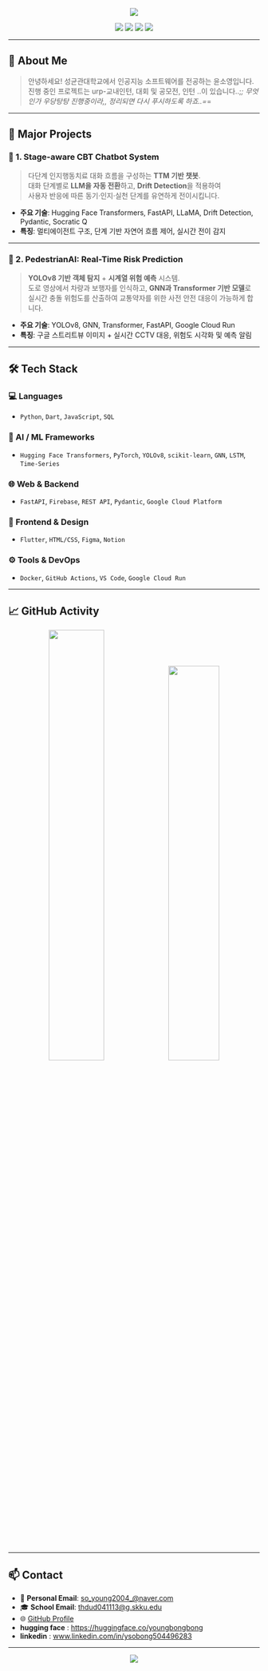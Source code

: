 <p align="center">
  <img src="https://capsule-render.vercel.app/api?type=waving&color=8A2BE2&height=230&section=header&text=Welcome%20to%20SoYoung's%20Space%20🚀&fontAlign=50&fontSize=40&animation=fadeIn" />
</p>

<p align="center">
  <img src="https://img.shields.io/badge/Sungkyunkwan%20University-006400?style=for-the-badge&logo=academia&logoColor=white" />
  <img src="https://img.shields.io/badge/AI%20Engineer-HuggingFace-6A5ACD?style=for-the-badge&logo=python&logoColor=white" />
  <img src="https://img.shields.io/badge/Web%20Dev-FastAPI%20×%20Flutter-00c2ff?style=for-the-badge&logo=fastapi&logoColor=white" />
  <img src="https://img.shields.io/badge/UI%2FUX%20Design-Figma-f24e1e?style=for-the-badge&logo=figma&logoColor=white" />
</p>

---

## 🧠 About Me

> 안녕하세요! 성균관대학교에서 인공지능 소프트웨어를 전공하는 윤소영입니다.
> 진행 중인 프로젝트는 urp-교내인턴, 대회 및 공모전, 인턴 ..이 있습니다..;_;
> 무엇인가 우당탕탕 진행중이라,, 정리되면 다시 푸시하도록 하죠..=_=

---

## 🚀 Major Projects

### 📌 1. Stage-aware CBT Chatbot System  
> 다단계 인지행동치료 대화 흐름을 구성하는 **TTM 기반 챗봇**.  
> 대화 단계별로 **LLM을 자동 전환**하고, **Drift Detection**을 적용하여  
> 사용자 반응에 따른 동기·인지·실천 단계를 유연하게 전이시킵니다.

- **주요 기술**: Hugging Face Transformers, FastAPI, LLaMA, Drift Detection, Pydantic, Socratic Q
- **특징**: 멀티에이전트 구조, 단계 기반 자연어 흐름 제어, 실시간 전이 감지

---

### 📌 2. PedestrianAI: Real-Time Risk Prediction  
> **YOLOv8 기반 객체 탐지** + **시계열 위험 예측** 시스템.  
> 도로 영상에서 차량과 보행자를 인식하고, **GNN과 Transformer 기반 모델**로  
> 실시간 충돌 위험도를 산출하여 교통약자를 위한 사전 안전 대응이 가능하게 합니다.

- **주요 기술**: YOLOv8, GNN, Transformer, FastAPI, Google Cloud Run
- **특징**: 구글 스트리트뷰 이미지 + 실시간 CCTV 대응, 위험도 시각화 및 예측 알림

---

## 🛠 Tech Stack

### 💻 Languages
- `Python`, `Dart`, `JavaScript`, `SQL`

### 🧠 AI / ML Frameworks
- `Hugging Face Transformers`, `PyTorch`, `YOLOv8`, `scikit-learn`, `GNN`, `LSTM`, `Time-Series`

### 🌐 Web & Backend
- `FastAPI`, `Firebase`, `REST API`, `Pydantic`, `Google Cloud Platform`

### 🎨 Frontend & Design
- `Flutter`, `HTML/CSS`, `Figma`, `Notion`

### ⚙️ Tools & DevOps
- `Docker`, `GitHub Actions`, `VS Code`, `Google Cloud Run`

---

## 📈 GitHub Activity

<p align="center">
  <img src="https://github-readme-stats.vercel.app/api?username=yunsoyoung2004&show_icons=true&theme=radical" width="47%" />
  <img src="https://github-readme-stats.vercel.app/api/top-langs/?username=yunsoyoung2004&layout=compact&theme=radical" width="45%" />
</p>

---

## 📫 Contact

- 📩 **Personal Email**: so_young2004_@naver.com  
- 🎓 **School Email**: thdud041113@g.skku.edu  
- 🌐 [GitHub Profile](https://github.com/yunsoyoung2004)
- **hugging face** : https://huggingface.co/youngbongbong
- **linkedin** : www.linkedin.com/in/ysobong504496283

---

<p align="center">
  <img src="https://capsule-render.vercel.app/api?type=waving&color=8A2BE2&height=200&section=footer" />
</p>
